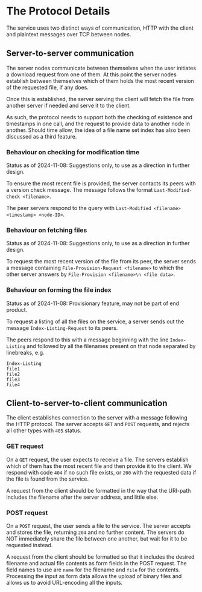 # The Protocol Details
The service uses two distinct ways of communication, HTTP with the client and
plaintext messages over TCP between nodes.

## Server-to-server communication
The server nodes communicate between themselves when the user initiates a
download request from one of them. At this point the server nodes establish
between themselves which of them holds the most recent version of the
requested file, if any does.

Once this is established, the server serving the client will fetch the file
from another server if needed and serve it to the client.

As such, the protocol needs to support both the checking of existence and
timestamps in one call, and the request to provide data to another node in
another. Should time allow, the idea of a file name set index has also been
discussed as a third feature.

### Behaviour on checking for modification time
Status as of 2024-11-08: Suggestions only, to use as a direction in further
design.

To ensure the most recent file is provided, the server contacts its peers with
a version check message. The message follows the format
`Last-Modified-Check <filename>`.

The peer servers respond to the query with
`Last-Modified <filename> <timestamp> <node-ID>`.

### Behaviour on fetching files
Status as of 2024-11-08: Suggestions only, to use as a direction in further
design.

To request the most recent version of the file from its peer, the server sends
a message containing `File-Provision-Request <filename>` to which the other
server answers by `File-Provision <filename>\n <file data>`.

### Behaviour on forming the file index
Status as of 2024-11-08: Provisionary feature, may not be part of end product.

To request a listing of all the files on the service, a server sends out the
message `Index-Listing-Request` to its peers.

The peers respond to this with a message beginning with the line `Index-Listing`
and followed by all the filenames present on that node separated by linebreaks,
e.g.
```
Index-Listing
file1
file2
file3
file4
```

## Client-to-server-to-client communication
The client establishes connection to the server with a message following the
HTTP protocol. The server accepts `GET` and `POST` requests, and rejects all
other types with `405` status.

### GET request
On a `GET` request, the user expects to receive a file. The servers establish
which of them has the most recent file and then provide it to the client. We
respond with code `404` if no such file exists, or `200` with the requested
data if the file is found from the service.

A request from the client should be formatted in the way that the URI-path
includes the filename after the server address, and little else.

### POST request
On a `POST` request, the user sends a file to the service. The server accepts
and stores the file, returning `204` and no further content. The servers do NOT
immediately share the file between one another, but wait for it to be requested
instead.

A request from the client should be formatted so that it includes the desired
filename and actual file contents as form fields in the POST request. The field
names to use are `name` for the filename and `file` for the contents. Processing
the input as form data allows the upload of binary files and allows us to avoid
URL-encoding all the inputs.
